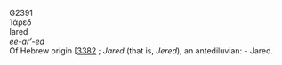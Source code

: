 <body>
  <p>G2391<br>  Ἰάρεδ  <br> Iared  <br><i>ee-ar‘-ed </i><br>Of Hebrew origin [<a href="h3382.htm">3382</a> ; <i>Jared</i> (that is, <i>Jered</i>), an antediluvian: - Jared.<br></p>
 </body>